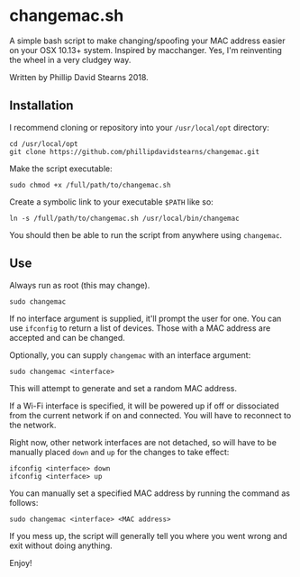 # changemac.sh

A simple bash script to make changing/spoofing your MAC address easier on your OSX 10.13+ system. Inspired by macchanger. Yes, I'm reinventing the wheel in a very cludgey way.

Written by Phillip David Stearns 2018.

## Installation

I recommend cloning or repository into your `/usr/local/opt` directory:

```
cd /usr/local/opt
git clone https://github.com/phillipdavidstearns/changemac.git
```

Make the script executable:

```
sudo chmod +x /full/path/to/changemac.sh
```

Create a symbolic link to your executable `$PATH` like so:

```
ln -s /full/path/to/changemac.sh /usr/local/bin/changemac
```

You should then be able to run the script from anywhere using `changemac`.

## Use

Always run as root (this may change).

```
sudo changemac
```

If no interface argument is supplied, it'll prompt the user for one. You can use `ifconfig` to return a list of devices. Those with a MAC address are accepted and can be changed.

Optionally, you can supply `changemac` with an interface argument:

```
sudo changemac <interface>
```

This will attempt to generate and set a random MAC address.

If a Wi-Fi interface is specified, it will be powered up if off or dissociated from the current network if on and connected. You will have to reconnect to the network.

Right now, other network interfaces are not detached, so will have to be manually placed `down` and `up` for the changes to take effect:

```
ifconfig <interface> down
ifconfig <interface> up
``` 

You can manually set a specified MAC address by running the command as follows:

```
sudo changemac <interface> <MAC address>
```

If you mess up, the script will generally tell you where you went wrong and exit without doing anything.

Enjoy!